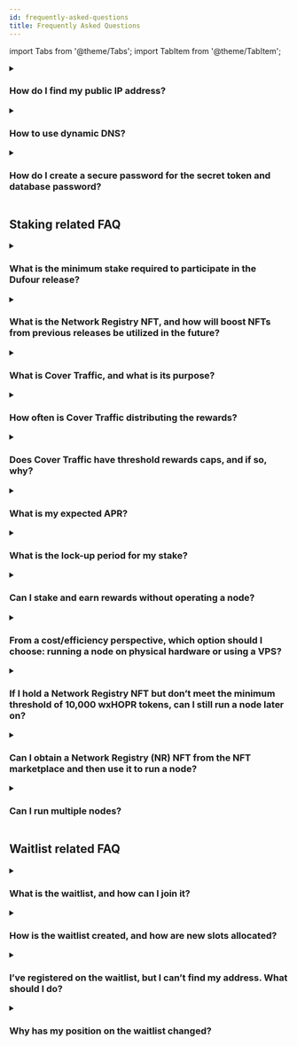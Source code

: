 ```yaml
---
id: frequently-asked-questions
title: Frequently Asked Questions
---
```


import Tabs from '@theme/Tabs';
import TabItem from '@theme/TabItem';

<details>
<summary>

### How do I find my public IP address?

</summary>

#### For Linux or macOS

(**1**) Open the terminal

(**2**) Copy, paste and execute the following command: 

```bash
curl ifconfig.me
```

(**3**) Note your public IP address from the output

#### For VPS Users

VPS users should be able to find their IP address from their provider. It will also be your VPS IP, so it should be easy to find.
</details>

<details>
  <summary> 
  
  ### How to use dynamic DNS?
  
  </summary>

To run the HOPRd node, you need a static or public IP so other peers can reach you on the network. However, many ISPs only provide dynamic IPs. In this case, you can use Dynamic DNS (DDNS), which continually checks for IP changes and automatically updates the hostname with the latest IP. This allows you to use a hostname instead of an IP address. Here's how to set it up:"

#### Via Your Router

Most router brands support dynamic DNS. You can use the router brand's credentials or third-party services like [No-IP](https://www.noip.com).

Brands supporting Dynamic DNS:

* [TP-Link](https://www.tp-link.com/us/support/faq/1367/)
* [ASUS](https://www.asus.com/support/faq/1011725/)
* [NETGEAR](https://kb.netgear.com/23930/How-do-I-set-up-Dynamic-DNS-DDNS-on-my-NETGEAR-router)
* [Linksys](https://www.linksys.com/gb/support-article/?articleNum=140708)

After setting up DDNS, you'll have a hostname (e.g., **hostname.hopto.org**) to use with a port on the HOPR package instead of an IP address.

Example: `hostname.hopto.org:9091`

#### Via Client Installation

Use a Dynamic DNS service provider client to monitor IP changes and update your domain. We recommend [No-IP](http://www.noip.com). Install their client on your machine to monitor external IP changes and update the hostname.

(**1**) Download and install the client based on your OS: [No-IP Download](https://noip.com/download)

(**2**) After setting up DDNS, create a hostname (e.g., **hostname.hopto.org**) to use with a port on the HOPR package.

Example: `hostname.hopto.org:9091`

#### For Dappnode

If you're running the HOPRd node on Dappnode, it supports DynDNS. Here's what to do:

(**1**) Connect to the Dappnode dashboard.

(**2**) Click the colorful icon in the top right corner and find "DAppNode Identity". Look for a DynDNS URL like **hiuhu234hiu.dyndns.dappnode.io**.

(**3**) Go to HOPR package configuration (http://my.dappnode/packages/my/hopr.public.dappnode.eth/config). Under "**Public host IP and port**", replace the IP address with the DynDNS URL including the port number.

Example: `hiuhu234hiu.dyndns.dappnode.io:9091`
</details>

<details>
<summary> 
  
### How do I create a secure password for the secret token and database password?
</summary>
There are no specific requirements for creating a database password or secret token, but both should be treated like passwords. We recommend using the [Bitwarden Password Generator](https://bitwarden.com/password-generator/) to create a strong token.

**Note**: To evaluate the strength of your password, you can use the [Bitwarden Password Strength Testing Tool](https://bitwarden.com/password-strength/#Password-Strength-Testing-Tool).
</details>

## Staking related FAQ

<details>
<summary> 
  
### What is the minimum stake required to participate in the Dufour release?  
</summary>
- **Without a Network Registry NFT:** You will need a minimum of 30,000 wxHOPR and at least one xDAI.
- **With a Network Registry NFT:** You will need a minimum of 10,000 wxHOPR and at least one xDAI.

You can find where to purchase the relevant tokens [here](../token/acquiring-hopr-tokens.md).
</details>

<details>
<summary> 
  
### What is the Network Registry NFT, and how will boost NFTs from previous releases be utilized in the future?
</summary>
Node runners from the previous Monte Rosa release were issued a special **Network Registry NFT**, which remains active for the Dufour release. This allows early access to the network with a reduced stake requirement of **10,000 wxHOPR**.

**Important**: All other boost NFTs from previous releases have been discontinued.
</details>

<details>
<summary>

### What is Cover Traffic, and what is its purpose?
</summary>

Cover Traffic ("CT") is the new way to earn rewards. The Cover Traffic app has four components, which operate in the following sequence:

- The Netwatcher’s task is to locate nodes on the network and create a list.
- The Aggregator collects all node information from the Netwatcher and sends it to the database.
- The EconomicHandler applies the economic model and pushes the data to the queue.
- The Postman takes the queue and distributes a series of 1-hop messages to every node.
</details>

<details>
<summary>

### How often is Cover Traffic distributing the rewards?
</summary>
Cover Traffic rewards are distributed continuously across the network. The system calculates the distribution delay for each node based on the amount staked.
</details>

<details>
<summary>

### Does Cover Traffic have threshold rewards caps, and if so, why?
</summary>
Cover Traffic has a minimum staking threshold of **10,000 wxHOPR** (with a **Network Registry NFT**). This means that if your total stake meets or exceeds **10,000 wxHOPR** and you possess a **Network Registry NFT**, you will start receiving rewards, assuming your node remains active and performs as expected.

There is also a maximum threshold of **75,000 wxHOPR** per node. Staking up to this amount will allow you to receive the maximum possible rewards. However, if you stake more than **75,000 wxHOPR**, the rewards for any amount beyond this threshold will be significantly reduced.

Based on the Cover Traffic economic model rewards threshold, we have prepared some recommendations:

- When a participant has **\<= 75.000 wxHOPR** tokens: you don't need to run several nodes because rewards are based on your stake alone. For example, if you decide to have 2 nodes with stakes of 40.000 & 35.000 wxHOPR token, you will get the same rewards as you would from running 1 node with a **75.000 wxHOPR** stake.

- When a participant has **>75.000 wxHOPR** tokens: the optimal reward strategy is to split your stake across multiple nodes with **\<= 75.000 wxHOPR** in each. Additional HOPR staked in nodes above **75.000 wxHOPR** will earn rewards, but at a significantly reduced rate.

The Cover Traffic threshold was intentionally set to make the network more decentralized and to distribute rewards more fairly. This ensures that even node runners with a small stake have the opportunity to receive rewards. Currently, we are projecting a stable **APY of 10-15%**!

:::info important

The Cover Traffic threshold rewards cap limitations mentioned above do not apply to rewards received from Cover Traffic. If you stake up to **75,000 wxHOPR** per node and the rewards you receive increase your stake, you will still **receive the full APR**!

:::
</details>

<details>
<summary>

### What is my expected APR?
</summary>
The expected average additional APR for a node runner is between **10-15%**. In the future, you'll also have the opportunity to earn rewards for relaying data from services that utilize HOPR, such as [RPCh](https://degen.rpch.net).

This is the anticipated additional APR for the average node runner. For a detailed breakdown of the economic model, you can check it out [here](https://twitter.com/hoprnet/status/1696539901305790534).
</details>

<details>
<summary>

### What is the lock-up period for my stake?
</summary>
There is no lock-up period, meaning you can withdraw your funds at any time. However, the less you stake, the fewer rewards you’ll earn. You won’t receive any rewards if your stake drops below **10,000 wxHOPR** (with a **Network Registry NFT**) or **30,000 wxHOPR** (without a **Network Registry NFT**).
</details>

<details>
<summary>

### Can I stake and earn rewards without operating a node?
</summary>
It is not possible to stake and earn rewards without running a node. As of the end of **Staking Season 08 (2023-09-09)**, all staking must be linked to an active node and managed through a HOPR Safe. This ensures the network remains decentralized and operational, as staking is tied directly to the functioning of your node. Without an active node, your stake will not qualify for rewards, emphasizing the importance of actively participating in the network’s operations.
</details>

<details>
<summary>

### From a cost/efficiency perspective, which option should I choose: running a node on physical hardware or using a VPS?
</summary>
There are both pros and cons to using physical hardware versus a VPS, depending on your needs and priorities.

#### Pros and cons of using physical hardware

**Pros:**

- **Increased stability and decentralization**: Running a local Gnosis node allows you to operate your own RPC endpoint, improving node stability and contributing to decentralization, which can positively impact node performance.
- **Cost-effective in the long term**: From an economic perspective, owning hardware can be more cost-effective over time, as there are no ongoing subscription costs like with VPS providers.

**Cons:**

- **Monitoring and maintenance**: You will need to constantly monitor your setup for internet or power outages, which can disrupt performance and require manual intervention.

---

#### Pros and cons of using VPS

**Pros:**

- **High uptime**: Most VPS providers offer 99.9% uptime, meaning you don’t have to worry about power or internet disruptions, as these are managed by the provider.
  
**Cons:**

- **Higher costs for running local nodes**: Running a local Gnosis node on a VPS can be expensive due to the required hardware resources and storage. Relying on third-party RPC providers may negatively impact node performance, as external endpoints can introduce latency, limitations, and instability.

#### Conclusion

While physical hardware offers more advantages over VPS, such as better decentralization and cost efficiency, we recommend trying a low-cost cloud VPS provider to assess your expenses versus rewards. Economically, it’s important that your staking amount covers your expenses and generates positive returns.

#### Our Recommended low-cost cloud VPS providers

- [Contabo](https://contabo.com/en/vps/)
- [Hetzner](https://www.hetzner.com/cloud/)
- [Vultr](https://www.vultr.com/promo/try250) (Vultr offers a $250 coupon to try their services)

Please choose cloud VPS plans based on our [hardware requirements](./run-a-node-overview.md#node-system-requirements).
</details>

<details>
<summary>

### If I hold a Network Registry NFT but don’t meet the minimum threshold of 10,000 wxHOPR tokens, can I still run a node later on?
</summary>
If you hold a Network Registry NFT, you can join the network at any time in the future, as long as you meet the minimum threshold of 10,000 wxHOPR.
</details>

<details>
<summary>

### Can I obtain a Network Registry (NR) NFT from the NFT marketplace and then use it to run a node?
</summary>
Yes, absolutely. You can purchase a Network Registry NFT and stake 10,000 wxHOPR tokens to participate in the HOPR network.

Currently, you can try to get Network Registry NFT on [nifftyfair](https://niftyfair.io/gnosis/collection/0x43d13d7b83607f14335cf2cb75e87da369d056c7)
</details>

<details>
<summary>

### Can I run multiple nodes?
</summary>
Yes, you can run multiple nodes, but ensure that each node meets the minimum staking threshold, which depends on whether or not you hold a Network Registry NFT. For further details, please refer to this FAQ question [here](./frequently-asked-questions.md#what-is-the-minimum-stake-required-to-participate-in-the-dufour-release).
</details>

## Waitlist related FAQ

<details>
<summary> 
  
### What is the waitlist, and how can I join it?
</summary>

To facilitate a controlled and smooth scaling of the HOPR network during the initial Dufour release, we have implemented a waitlist system.

To join the waitlist:

(**1**) Visit the [HOPR Staking Hub](https://hub.hoprnet.org/), start the onboarding process, and create a HOPR Safe.

(**2**) During the onboarding process, you will be guided on how to start your HOPR Node.

(**3**) You will then need to register both your newly created Safe address and your active HOPRd node address on the [waitlist form](https://cryptpad.fr/form/#/2/form/view/7TwSgsF+CnW-aw24uyPlE4Gej3DX-jjeYmyk9-Q-6RQ).

This allows your participation in the scaling process and ensures you're queued for network access as new slots become available.
</details>

<details>
<summary> 
  
### How is the waitlist created, and how are new slots allocated?
</summary>
The waitlist is prioritized as follows:

1. **Priority Applicants**: Applicants who own Network Registry NFTs are given priority, with their position on the waitlist determined by the time of registration.
2. **Other Applicants**: Those without Network Registry NFTs are ranked by the size of their wxHOPR stake.

Applications are manually collected every three weeks on **Friday at 8 AM CET**, after which the waitlist is updated and **new slots** are allocated later that same day. If you submit your application **after 8 AM CET**, it will be processed during the next three-week cycle.

Announcements about new slots are shared on our Telegram and Discord channels.

To check your position on the waitlist, visit the [waitlist sheet](https://cryptpad.fr/sheet/#/2/sheet/view/NYbRDH+C993dfHwEL1RyyKNtxG5pRoOaxtI4hbRVUBw/).
</details>

<details>
<summary> 
  
### I’ve registered on the waitlist, but I can’t find my address. What should I do?
</summary>
The waitlist is updated manually. If you have submitted the [waitlist form](https://cryptpad.fr/form/#/2/form/view/7TwSgsF+CnW-aw24uyPlE4Gej3DX-jjeYmyk9-Q-6RQ) with accurate details, your address should appear soon.

**Important**: Addresses that have removed their staked wxHOPR will be periodically removed from the waitlist. Ensure your stake hasn't dropped below the minimum requirement, especially if you have recently withdrawn funds from your HOPR Safe.
</details>

<details>
<summary> 

### Why has my position on the waitlist changed? 
</summary>
Your position may fluctuate if you don't own a Network Registry NFT. New applicants with a higher wxHOPR stake might have joined, or other users may have been off-boarded or moved down the list due to withdrawing funds or not meeting the required minimum stake.
</details>